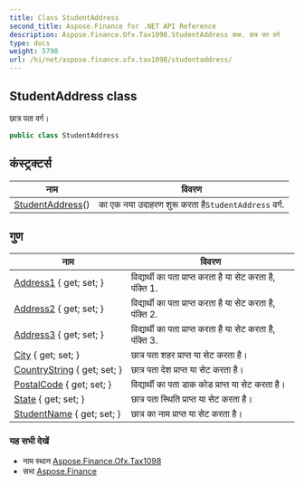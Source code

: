 ```yaml
---
title: Class StudentAddress
second_title: Aspose.Finance for .NET API Reference
description: Aspose.Finance.Ofx.Tax1098.StudentAddress कक्ष. छत्र पत वर्ग
type: docs
weight: 5790
url: /hi/net/aspose.finance.ofx.tax1098/studentaddress/
---
```

## StudentAddress class

छात्र पता वर्ग।

```csharp
public class StudentAddress
```

## कंस्ट्रक्टर्स

| नाम | विवरण |
| --- | --- |
| [StudentAddress](studentaddress/)() | का एक नया उदाहरण शुरू करता है`StudentAddress` वर्ग. |

## गुण

| नाम | विवरण |
| --- | --- |
| [Address1](../../aspose.finance.ofx.tax1098/studentaddress/address1/) { get; set; } | विद्यार्थी का पता प्राप्त करता है या सेट करता है, पंक्ति 1. |
| [Address2](../../aspose.finance.ofx.tax1098/studentaddress/address2/) { get; set; } | विद्यार्थी का पता प्राप्त करता है या सेट करता है, पंक्ति 2. |
| [Address3](../../aspose.finance.ofx.tax1098/studentaddress/address3/) { get; set; } | विद्यार्थी का पता प्राप्त करता है या सेट करता है, पंक्ति 3. |
| [City](../../aspose.finance.ofx.tax1098/studentaddress/city/) { get; set; } | छात्र पता शहर प्राप्त या सेट करता है। |
| [CountryString](../../aspose.finance.ofx.tax1098/studentaddress/countrystring/) { get; set; } | छात्र पता देश प्राप्त या सेट करता है। |
| [PostalCode](../../aspose.finance.ofx.tax1098/studentaddress/postalcode/) { get; set; } | विद्यार्थी का पता डाक कोड प्राप्त या सेट करता है। |
| [State](../../aspose.finance.ofx.tax1098/studentaddress/state/) { get; set; } | छात्र पता स्थिति प्राप्त या सेट करता है। |
| [StudentName](../../aspose.finance.ofx.tax1098/studentaddress/studentname/) { get; set; } | छात्र का नाम प्राप्त या सेट करता है। |

### यह सभी देखें

* नाम स्थान [Aspose.Finance.Ofx.Tax1098](../../aspose.finance.ofx.tax1098/)
* सभा [Aspose.Finance](../../)


